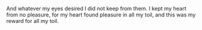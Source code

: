 And whatever my eyes desired I did not keep from them. I kept my heart from no pleasure, for my heart found pleasure in all my toil, and this was my reward for all my toil.
